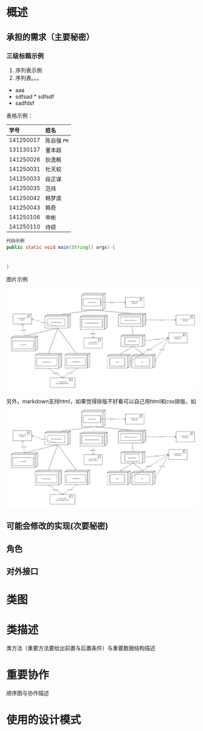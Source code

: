 # 概述 #
## 承担的需求（主要秘密） ##
### 三级标题示例 ###
1. 序列表示例
2. 序列表。。。

 * aaa
 * sdfsad
 		* sdfsdf
 * sadfdsf

表格示例：

| 学号 | 姓名 |
| :--- | :--- |
|141250017  |陈自强 `PM`|
|131130137  |董本超  |
|141250026  |狄逸枫|
|141250031  |杜天蛟|
|141250033  |段正谋|
|141250035  |范炜|
|141250042  |韩梦虞|
|141250043  |韩奇|
|141250106  |申彬|
|141250110  |侍硕|

```java
代码示例
public static void main(String[] args) {


}
```

图片示例

![Picture Name](assets/czq/最终部署视图.png)


另外，markdown支持html，如果觉得排版不好看可以自己用html和css排版，如
<img src="assets/czq/最终部署视图.png" style="height=500px" />

## 可能会修改的实现(次要秘密) ##

## 角色 ##

## 对外接口 ##


# 类图 #

# 类描述 #
类方法（重要方法要给出前置与后置条件）与重要数据结构描述

# 重要协作 #
顺序图与协作描述

# 使用的设计模式 #

